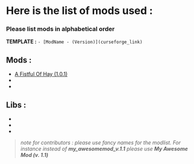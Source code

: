 # Here is the list of mods used :
### Please list mods in alphabetical order

__TEMPLATE :__
```- [ModName - (Version)](curseforge_link)```



## Mods :
- [A Fistful Of Hay (1.0.1)](https://www.curseforge.com/minecraft/mc-mods/a-fistful-of-hay)
- 
- 

## Libs : 
- 
- 
- 




> _note for contributors : please use fancy names for the modlist. For instance instead of **my_awesomemod_v.1.1** please use **My Awesome Mod (v. 1.1)**_
